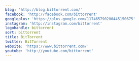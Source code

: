 ```yaml
---
blog: 'http://blog.bittorrent.com/'
facebook: 'http://facebook.com/bittorrent'
googleplus: 'https://plus.google.com/117465790200445150675'
instagram: 'http://instagram.com/bittorrent'
logohandle: bittorrent
sort: bittorrent
title: BitTorrent
twitter: BitTorrent
website: 'https://www.bittorrent.com/'
youtube: 'http://youtube.com/bittorrent'
---
```

